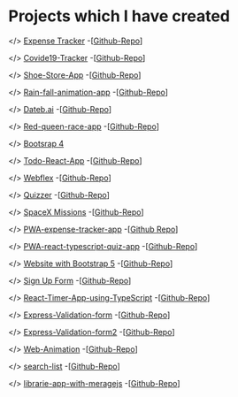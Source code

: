 #  Projects which I have created
  </> <a href="http://expense-tracker2asad.surge.sh/">Expense Tracker</a>
  -[<a href="https://github.com/asadalibest1/expense-tracker">Github-Repo</a>] 
  
  </> <a href="http://covide19-trackerasad123.surge.sh/">Covide19-Tracker</a>
  -[<a href="https://github.com/asadalibest1/covide19-React-App">Github-Repo</a>] 
  
  </> <a href="http://bootcamp2020-asadshoe-store-app.surge.sh/">Shoe-Store-App</a>
  -[<a href="https://github.com/asadalibest1/shoe-store-app">Github-Repo</a>] 
  
  </> <a href="http://rain-fall-animation.surge.sh/">Rain-fall-animation-app</a>
  -[<a href="https://github.com/asadalibest1/rain-fall-animation">Github-Repo</a>]
  
  </> <a href="https://asadalibest1.github.io/Dateb.ai/">Dateb.ai</a>
  -[<a href="https://github.com/asadalibest1/Dateb.ai">Github-Repo</a>] 
  
  </> <a href="https://github.com/asadalibest1/RedQueenReactApp.github.io">Red-queen-race-app</a>
  -[<a href="https://github.com/asadalibest1/RedQueenReactApp.github.io">Github-Repo</a>]
  
  </> <a href="https://github.com/asadalibest1/Bootstrap/tree/master/bootstrap%20tem">Bootsrap 4</a>

  </> <a href="http://todo-react-appasad.surge.sh/">Todo-React-App</a>
  -[<a href="https://github.com/asadalibest1/todo-react-app">Github-Repo</a>] 

  </> <a href="http://webflex-007.surge.sh/">Webflex</a>
  -[<a href="https://github.com/asadalibest1/webflex-project">Github-Repo</a>] 
 
  </> <a href="http://quiz2018.surge.sh/">Quizzer</a>
  -[<a href="https://github.com/asadalibest1/Quizzer">Github-Repo</a>] 
  
  </> <a href="http://spacex-asadali.surge.sh/">SpaceX Missions</a>
  -[<a href="https://github.com/asadalibest1/spaceX">Github-Repo</a>] 
  
  </> <a href="https://react-typescriptpwa-quizapp.web.app/">PWA-expense-tracker-app</a>
  -[<a href="https://github.com/asadalibest1/PWA-expense-tracker-app">Github Repo</a>] 
  
  </> <a href="https://pwa-quiz-app2.web.app/">PWA-react-typescript-quiz-app</a>
  -[<a href="https://github.com/asadalibest1/PWA-react-typescript-quiz-app">Github-Repo</a>]
    
   </> <a href="http://bootstrapfive.surge.sh/">Website with Bootstrap 5</a>
  -[<a href="https://github.com/asadalibest1/bootstrap-5-website">Github-Repo</a>]

   </> <a href="http://signup-asadali.surge.sh/">Sign Up Form</a>
  -[<a href="https://github.com/DCode-Solution/SignUp-Form/tree/asad_ali">Github-Repo</a>]
  
  </> <a href="http://react-timerappasad.surge.sh/">React-Timer-App-using-TypeScript</a>
  -[<a href="https://github.com/asadalibest1/React-Timer-App-using-TypeScript-">Github-Repo</a>] 
  
  </> <a href="https://github.com/asadalibest1/Express-Validation-form">Express-Validation-form</a>
  -[<a href="https://github.com/asadalibest1/Express-Validation-form">Github-Repo</a>]
  
  </> <a href="https://github.com/asadalibest1/Express-Validation-form2">Express-Validation-form2</a>
  -[<a href="https://github.com/asadalibest1/Express-Validation-form2">Github-Repo</a>] 
  
  </> <a href="https://asadalibest1.github.io/Web-Animation-Api-with-Hooks/">Web-Animation</a>
  -[<a href="https://github.com/asadalibest1/Web-Animation-Api-with-Hooks">Github-Repo</a>]
   
   </> <a href="http://search-list456.surge.sh/">search-list</a>
  -[<a href="https://github.com/asadalibest1/search-list">Github-Repo</a>] 
  
  </> <a href="https://github.com/asadalibest1/librarie-app-with-meragejs">librarie-app-with-meragejs</a>
  -[<a href="https://github.com/asadalibest1/librarie-app-with-meragejs">Github-Repo</a>]
